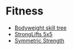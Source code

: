 # Fitness

- [Bodyweight skill tree](./photos/body-weight-skill-tree.jpeg)
- [StrongLifts 5x5](https://stronglifts.com/5x5/)
- [Symmetric Strength](https://symmetricstrength.com/)
